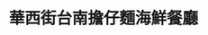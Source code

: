 ---
title: "華西街台南擔仔麵海鮮餐廳"
description: "華西街台南擔仔麵海鮮餐廳"
layout: shop
keywords:
  - 美食競賽
  - 台灣美食
  - 美食精選
datePublished: "2025-06-30"
dateModified: "2025-07-06"
city: "台北市"
district: "萬華區"
address: "台北市萬華區青山里華西街31-1號"
phone: "0223081123"
geo: "25.038018155437342, 121.49844876887356"
google_map: "https://maps.app.goo.gl/hLaN5dbM56hzFV36A"
footinder: "https://footinder.com.tw/%E5%8F%B0%E5%8C%97%E5%B8%82%E8%90%AC%E8%8F%AF%E5%8D%80/5587/"
official: "https://www.seafoodtaipei.com.tw/#/top"
award:
  - name: "500盤"
    year: "2024"
    entries:
      - dishes:
          - "清蒸紅魚"
          - "香酥鮮蝦卷"
          - "法式焗明蝦"

---